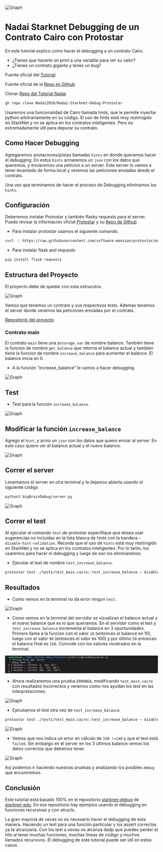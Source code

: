   ![Graph](Imágenes/stark.png)

# Nadai Starknet Debugging de un Contrato Cairo con Protostar

En este tutorial explico como hacer el debugging a un contrato Cairo.

- ¿Tienes que hacerle un print a una variable para ver su valor? 
- ¿Tienes un contrato gigante y tenes un bug? 

Fuente oficial del [Tutorial](https://medium.com/@dpinoness/debugging-de-un-contrato-cairo-con-protostar-37183760b7e)

Fuente oficial de la [Repo en Github](https://github.com/dpinones/starknet-debug-protostar)

Clonar [Repo del Tutorial Nadai](https://github.com/Nadai2010/Nadai-Starknet-Debug-Protostar)

```bash
gh repo clone Nadai2010/Nadai-Starknet-Debug-Protostar
```

Usaremos una funcionalidad de Cairo llamada hints, que le permite inyectar python arbitrariamente en su código. El uso de hints está muy restringido en StarkNet y no se aplica en los contratos inteligentes. Pero es extremadamente útil para depurar su contrato.

## Como Hacer Debugging
Agregaremos anotaciones/pistas llamadas `hints`  en donde queramos hacer el debugging. En estos `hints` armaremos un `json` con los datos que queremos, y enviaremos una peticion a un server. Este server lo vamos a tener levantado de forma local y veremos las peticiones enviadas desde el contrato.

Una vez que terminamos de hacer el proceso de Debugging eliminamos los `hints`.

## Configuración
Deberemos instalar Protostar y también flasky requests para el server. Puede revisar la información oficial [Protostar](https://docs.swmansion.com/protostar/) y su [Repo de Github](https://github.com/software-mansion/protostar)

- Para instalar protostar usamos el siguiente comando.
```bash 
curl -L https://raw.githubusercontent.com/software-mansion/protostar/master/install.sh | bash
```

- Para instalar flask and requests
```bash
pip install flask requests
```

## Estructura del Proyecto
El proyecto debe de quedar con esta estrucutra.

![Graph](Imágenes/estructura.png)

Vemos que tenemos un contrato y sus respectivos tests. Además tenemos el server donde veremos las peticiones enviadas por el contrato.

[Repositorio del proyecto](https://github.com/Nadai2010/Nadai-Starknet-Debug-Protostar)

### Contrato main
El contrato `main` tiene una `@storage_var` de nombre balance. También tiene la funcion de nombre `get_balance` que retorna el balance actual y tambien tiene la funcion de nombre `increase_balance` para aumentar el balance. El balance inicia en 0.

- A la función “increase_balance” le vamos a hacer debugging.

![Graph](Imágenes/main.png)

## Test

- Test para la función `increase_balance`.

![Graph](Imágenes/test.png)

## Modificar la función `increase_balance`
Agrego el `hint`, y armo un `json` con los datos que quiero enviar al server. En este caso quiero ver el balance actual y el nuevo balance.

![Graph](Imágenes/debug.png)

## Correr el server
Levantamos el server en otra terminal y la dejamos abierta usando el siguiente código

```bash
python3 bigBrainDebug/server.py
```

![Graph](Imágenes/server.png)

## Correr el test
Al ejecutar el comando `test` de protostar especifique que desea usar sugerencias no incluidas en la lista blanca de hints con la bandera `— disable-hint-validation`. Recorda que el uso de `hints` está muy restringido en StarkNet y no se aplica en los contratos inteligentes. Por lo tanto, los usaremos para hacer el debugging y luego de eso los eliminaremos.

- Ejecutar el test de nombre `test_increase_balance`.
```bash
protostar test ./tests/test_main.cairo::test_increase_balance — disable-hint-validation
```

## Resultados

- Como vemos en la terminal no da error ningun `test`.

![Graph](Imágenes/test.png)


- Como vemos en la terminal del servidor se vizualizan el balance actual y el nuevo balance que es lo que queriamos. En el servidor como el test y `test_increase_balance` incrementa el balance en 3 oportunidades. Primero llama a la funcion con el valor `10` (entonces el balance es 10), luego con el valor `90` (entonces el valor es 100) y por último `50` entonces el balance final es `150`. Coincide con los valores mostrados en la terminal.

![Graph](Imágenes/balance.png)


- Ahora realizaremos una prueba `ERRONEA`, modificando `test_main.cairo` con resultados incorrectos y veremos como nos ayudan los test en las interpretaciones.

![Graph](Imágenes/testerror.png)


- Ejecutamos el test otra vez de `test_increase_balance`.
```bash
protostar test ./tests/test_main.cairo::test_increase_balance — disable-hint-validation
```

![Graph](Imágenes/testerror1.png)


- Vemos que nos indica un error en cálculo de `150 !=140` y que el test está `failed`. Sin embargo en el server en los 3 últimos balance vemos los datos correctos que debemos tener.

![Graph](Imágenes/balanceerror.png)


Así podemos ir haciendo nuestras pruebas y analizando los posibles `debug` que encontremos.


## Conclusión
Este tutorial está basado 100% en el repositorio [starknet-debug](https://github.com/starknet-edu/starknet-debug) de [starknet-edu](https://github.com/starknet-edu). En ese repositorio hay ejemplos usando el debugging en funciones recursivas y con structs.

La gran mayoría de veces no es necesario hacer el debugging de esta manera. Haciendo un test para una función particular y los assert correctos ya te alcanzaría. Con los test a veces no alcanza dadp que puedes perder el hilo al tener muchas funciones, muchas líneas de código y muchos llamados recursivos. El debugging de este tutorial puede ser útil en estos casos.

